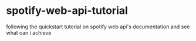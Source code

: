 # spotify-web-api-tutorial
following the quickstart tutorial on spotify web api's documentation and see what can i achieve
